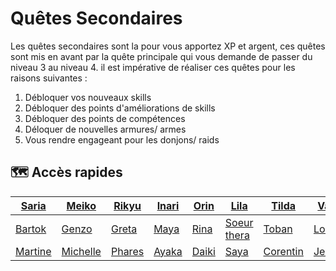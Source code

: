 # Quêtes Secondaires

Les quêtes secondaires sont la pour vous apportez XP et argent, ces quêtes sont mis en avant par la quête principale qui vous demande de passer du niveau 3 au niveau 4. il est impérative de réaliser ces quêtes pour les raisons suivantes :&#x20;

1. Débloquer vos nouveaux skills
2. Débloquer des points d'améliorations de skills
3. Débloquer des points de compétences&#x20;
4. Déloquer de nouvelles armures/ armes
5. Vous rendre engageant pour les donjons/ raids

## 🗺️ Accès rapides

| [Saria](saria.md) | [Meiko](meiko.md) | [Rikyu](rikyu.md) | [Inari](inari.md) | [Orin](orin.md) | [Lila](lila.md) | [Tilda](tilda.md) | [Varn](varn.md) |
|--------------------|--------------------|--------------------|--------------------|--------------------|--------------------|--------------------|--------------------|
| [Bartok](bartok.md) | [Genzo](genzo.md) | [Greta](greta.md) | [Maya](maya.md) | [Rina](rina.md) | [Soeur thera](soeur-thera.md) | [Toban](toban.md) | [Louise](louise.md) |
| [Martine](martine.md) | [Michelle](michelle.md) | [Phares](phares.md) | [Ayaka](ayaka.md) | [Daiki](daiki.md) | [Saya](saya.md) | [Corentin](corentin.md) | [Jean](jean.md) |
